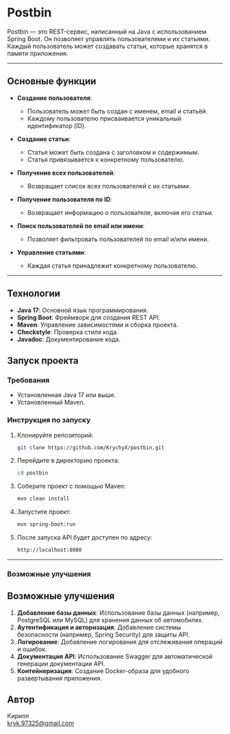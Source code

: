# Postbin

Postbin — это REST-сервис, написанный на Java с использованием Spring Boot. Он позволяет управлять пользователями и их статьями. Каждый пользователь может создавать статьи, которые хранятся в памяти приложения.

---

## Основные функции

- **Создание пользователя**:
  - Пользователь может быть создан с именем, email и статьёй.
  - Каждому пользователю присваивается уникальный идентификатор (ID).

- **Создание статьи**:
  - Статья может быть создана с заголовком и содержимым.
  - Статья привязывается к конкретному пользователю.

- **Получение всех пользователей**:
  - Возвращает список всех пользователей с их статьями.

- **Получение пользователя по ID**:
  - Возвращает информацию о пользователе, включая его статьи.

- **Поиск пользователей по email или имени**:
  - Позволяет фильтровать пользователей по email и/или имени.

- **Управление статьями**:
  - Каждая статья принадлежит конкретному пользователю.

---

## Технологии

- **Java 17**: Основной язык программирования.
- **Spring Boot**: Фреймворк для создания REST API.
- **Maven**: Управление зависимостями и сборка проекта.
- **Checkstyle**: Проверка стиля кода.
- **Javadoc**: Документирование кода.

## Запуск проекта

### Требования

- Установленная Java 17 или выше.
- Установленный Maven.

### Инструкция по запуску

1. Клонируйте репозиторий:
   ```bash
   git clone https://github.com/KrychyX/postbin.git

2. Перейдите в директорию проекта:
   ```bash
   cd postbin
   
3. Соберите проект с помощью Maven:
   ```bash
   mvn clean install

4. Запустите проект:
   ```bash
   mvn spring-boot:run

5. После запуска API будет доступен по адресу:
   ```bash
   http://localhost:8080


---

### **Возможные улучшения**

## Возможные улучшения

1. **Добавление базы данных**: Использование базы данных (например, PostgreSQL или MySQL) для хранения данных об автомобилях.
2. **Аутентификация и авторизация**: Добавление системы безопасности (например, Spring Security) для защиты API.
3. **Логирование**: Добавление логирования для отслеживания операций и ошибок.
4. **Документация API**: Использование Swagger для автоматической генерации документации API.
5. **Контейнеризация**: Создание Docker-образа для удобного развертывания приложения.

## Автор

Кирилл  
kryk.97325@gmail.com
